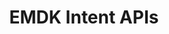 ---
title: EMDK Intent APIs
description: EMDK apps can communicate with peripheral hardware connected to the host device using Android intents.
layout: list-apis.html
product: 'EMDK for Android'
productversion: '7.5'
automenu:
  items:
    - title: Android Intent APIs
      items:
        - title: Battery 
          url: battery
        - title: DataWedge Data Capture 
          url: datacapture
        - title: IrDA 
          url: irda
        - title: Locking SmartCradle 
          url: cradle
---